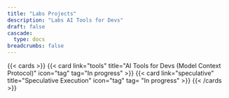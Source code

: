 ```yaml
---
title: "Labs Projects"
description: "Labs AI Tools for Devs"
draft: false
cascade:
  type: docs
breadcrumbs: false
---
```


{{< cards >}}
  {{< card link="tools" title="AI Tools for Devs (Model Context Protocol)" icon="tag" tag="In progress" >}}
  {{< card link="speculative" title="Speculative Execution" icon="tag" tag= "In progress" >}}
{{< /cards >}}
